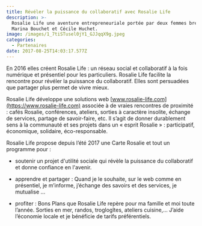 ```yaml
---
title: Révéler la puissance du collaboratif avec Rosalie Life
description: >-
  Rosalie Life une aventure entrepreneuriale portée par deux femmes brestoises.
  Marina Bouchet et Cécile Huchet.
image: /images/1_7tiSTusel0jY1_GJJqqX9g.jpeg
categories:
  - Partenaires
date: 2017-08-25T14:03:17.577Z
---
```

En 2016 elles créent Rosalie Life : un réseau social et collaboratif à la fois numérique et présentiel pour les particuliers. Rosalie Life facilite la rencontre pour révéler la puissance du collaboratif. Elles sont persuadées que partager plus permet de vivre mieux.

Rosalie Life développe une solutions web [www.rosalie-life.com](https://www.rosalie-life.com) associée à de vraies rencontres de proximité : cafés Rosalie, conférences, ateliers, sorties à caractère insolite, échange de services, partage de savoir-faire, etc. Il s’agit de donner durablement sens à la communauté et ses projets dans un « esprit Rosalie » : participatif, économique, solidaire, éco-responsable.

Rosalie Life propose depuis l’été 2017 une Carte Rosalie et tout un programme pour :

- soutenir un projet d'utilité sociale qui révèle la puissance du collaboratif et  donne confiance en l'avenir.

- apprendre et partager : Quand je le souhaite, sur le web comme en présentiel, je m’informe, j’échange des savoirs et des services, je mutualise ...

- profiter : Bons Plans que Rosalie Life repère pour ma famille et moi toute l’année. Sorties en mer, randos, troglogîtes, ateliers cuisine,… J’aide l’économie locale et je bénéficie de tarifs préférentiels.




